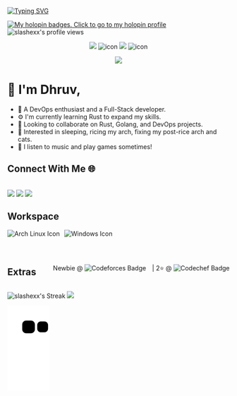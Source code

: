 <a href="https://git.io/typing-svg"><img src="https://readme-typing-svg.demolab.com?font=Fira+Code&weight=350&duration=3000&pause=1000&vCenter=true&random=true&width=300&height=40&lines=I'm+a+programmer;I'm+a+bathroom+singer;I'm+an+overthinker;I'm+a+Java+developer;I'm+a+gamer;I'm+a+DevOps+enthusiast;I'm+a+Web+Developer;I'm+a+gacha+addict;I'm+a+daydreamer;I'm+a+pluviophile;I'm+a+sleepyhead;I'm+an+arch+user+btw" alt="Typing SVG" /></a>

[![My holopin badges. Click to go to my holopin profile](https://holopin.me/slashex)](https://holopin.io/@slashex)
![slashexx's profile views](https://komarev.com/ghpvc/?username=slashexx)

<p align="center">
    <img src="https://skillicons.dev/icons?i=java,nextjs,ts,go,docker" />
    <img src="https://techstack-generator.vercel.app/kubernetes-icon.svg" alt="icon" width="54" height="54" />
    <img src="https://skillicons.dev/icons?i=jenkins,git,githubactions,linux,github" />
    <img src="https://techstack-generator.vercel.app/react-icon.svg" alt="icon" width="54" height="54" />
</p>

<p align="center">
    <img src="https://skillicons.dev/icons?i=python,tailwind,solidity,flask,js,nodejs,express,firebase,jest,c,cpp,mysql,bootstrap" />
</p>
<h1><strong>💫 I'm Dhruv,</strong></h1>
<ul>
  <li>🔭 A DevOps enthusiast and a Full-Stack developer.</li>
  <li>⚙️ I'm currently learning Rust to expand my skills.</li>
  <li>👯 Looking to collaborate on Rust, Golang, and DevOps projects.</li>
  <li>🌱 Interested in sleeping, ricing my arch, fixing my post-rice arch and cats.</li>
  <li>🎵 I listen to music and play games sometimes!</li>
</ul>


<h2><strong>Connect With Me 🌐 </strong></h2><br>
<a href="https://www.linkedin.com/in/dhruvpuri-slashex/"><img src="https://img.shields.io/badge/LinkedIn-0077B5?style=for-the-badge&logo=linkedin&logoColor=white" alttext="LinkedIn"></a> 
<a href="https://www.linkedin.com/in/dhruvpuri-slashex/"><img src="https://img.shields.io/badge/Gmail-D14836?style=for-the-badge&logo=gmail&logoColor=white" alttext="Email"></a> 
<a href="https://www.linkedin.com/in/dhruvpuri-slashex/"><img src="https://img.shields.io/badge/Discord-0077B5?style=for-the-badge&logo=discord&logoColor=white" alttext="Discord"></a>


<div>
    <h2><strong>Workspace</strong></h2>
    <div style="display: flex; gap: 10px; align-items: center;">
        <img src="https://skillicons.dev/icons?i=arch" alt="Arch Linux Icon" style="height: 54px;">
        <img src="https://skillicons.dev/icons?i=windows" alt="Windows Icon" style="height: 54px; width: auto;">
    </div>
</div>

<div style="display: flex; justify-content: space-between; align-items: center;">
    <h2><strong>Extras</strong></h2>
    <div>
        <span>Newbie @</span>
        <img src="https://img.shields.io/badge/Codeforces-906-blue" alt="Codeforces Badge" style="margin-right: 10px;">
         | <span>2⭐ @</span>
        <img src="https://img.shields.io/badge/Codechef-1414-brown" alt="Codechef Badge">
    </div>
</div>

![slashexx's Streak](https://github-readme-streak-stats.herokuapp.com/?user=slashexx&theme=midnight-purple&hide_border=true) 
![](https://github-readme-stats.vercel.app/api/top-langs/?username=slashexx&theme=midnight-purple&hide=javascript,html,css,ejs,tex&show_icons=true&hide_border=true&layout=compact)

![](https://github.com/slashexx/slashexx/raw/output/github-contribution-grid-snake.svg)


